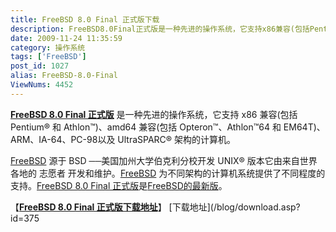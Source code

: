 ```yaml
---
title: FreeBSD 8.0 Final 正式版下载
description: FreeBSD8.0Final正式版是一种先进的操作系统，它支持x86兼容(包括Pentium®和Athlon™)、amd64兼容(包括Opteron™、Athlon™64和EM64T)、ARM、IA-64、PC-98以及UltraSPARC®架构的计算机。FreeBSD源于BSD──美国加州大学伯克利分校开发UNIX®版本它由来自世界各地的志愿者开发和维护。FreeBSD为不同架构的计算机系统提供了不同程度的支持。FreeBSD8.0Final正式版是FreeBSD的最新版。
date: 2009-11-24 11:35:59
category: 操作系统
tags: ['FreeBSD']
post_id: 1027
alias: FreeBSD-8.0-Final
ViewNums: 4452
---
```


[**FreeBSD 8.0 Final 正式版**](/blog/freebsd-80-final) 是一种先进的操作系统，它支持 x86 兼容(包括 Pentium® 和 Athlon™)、amd64 兼容(包括 Opteron™、Athlon™64 和 EM64T)、 ARM、IA-64、PC-98以及 UltraSPARC® 架构的计算机。

[FreeBSD](/tags/FreeBSD) 源于 BSD ──美国加州大学伯克利分校开发 UNIX® 版本它由来自世界各地的 志愿者 开发和维护。[FreeBSD](/blog/freebsd-80-final) 为不同架构的计算机系统提供了不同程度的支持。[FreeBSD 8.0 Final 正式版](/blog/freebsd-80-final)是[FreeBSD的最新版](/blog/freebsd-80-final)。

【[**FreeBSD 8.0 Final 正式版下载地址**](/blog/freebsd-80-final)】
[下载地址](/blog/download.asp?id=375

